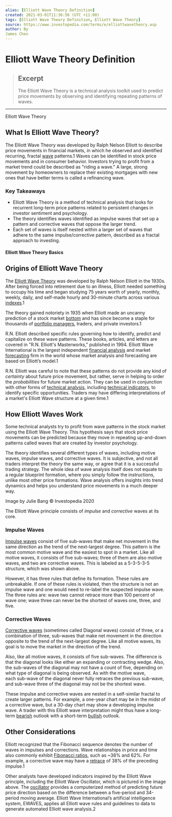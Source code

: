 ```yaml
---
alias: [Elliott Wave Theory Definition]
created: 2021-03-01T11:36:56 (UTC +11:00)
tags: [Elliott Wave Theory Definition, Elliott Wave Theory]
source: https://www.investopedia.com/terms/e/elliottwavetheory.asp
author: By
James Chen
---
```


# Elliott Wave Theory Definition

> ## Excerpt
> The Elliott Wave Theory is a technical analysis toolkit used to predict price movements by observing and identifying repeating patterns of waves.

---

Elliott Wave Theory
## What Is Elliott Wave Theory?

The Elliott Wave Theory was developed by Ralph Nelson Elliott to describe price movements in financial markets, in which he observed and identified recurring, fractal [wave](https://www.investopedia.com/terms/e/elliottwavetheory.asp) patterns.1 Waves can be identified in stock price movements and in consumer behavior. Investors trying to profit from a market trend could be described as "riding a wave." A large, strong movement by homeowners to replace their existing mortgages with new ones that have better terms is called a refinancing wave.

### Key Takeaways

-   Elliott Wave Theory is a method of technical analysis that looks for recurrent long-term price patterns related to persistent changes in investor sentiment and psychology.
-   The theory identifies waves identified as impulse waves that set up a pattern and corrective waves that oppose the larger trend.
-   Each set of waves is itself nested within a larger set of waves that adhere to the same impulse/corrective pattern, described as a fractal approach to investing.

#### Elliott Wave Theory Basics

## Origins of Elliott Wave Theory

The [Elliott Wave Theory](https://www.investopedia.com/articles/technical/111401.asp) was developed by Ralph Nelson Elliott in the 1930s. After being forced into retirement due to an illness, Elliott needed something to occupy his time and began studying 75 years worth of yearly, monthly, weekly, daily, and self-made hourly and 30-minute charts across various [indexes](https://www.investopedia.com/terms/m/marketindex.asp).1

The theory gained notoriety in 1935 when Elliott made an uncanny prediction of a stock market [bottom](https://www.investopedia.com/terms/b/bottom.asp) and has since become a staple for thousands of [portfolio managers](https://www.investopedia.com/terms/p/portfoliomanager.asp), traders, and private investors.1

R.N. Elliott described specific rules governing how to identify, predict and capitalize on these wave patterns. These books, articles, and letters are covered in "R.N. Elliott's Masterworks," published in 1994. Elliott Wave International is the largest independent [financial analysis](https://www.investopedia.com/terms/f/financial-analysis.asp) and market [forecasting](https://www.investopedia.com/terms/f/forecasting.asp) firm in the world whose market analysis and forecasting are based on Elliott’s model.1

R.N. Elliott was careful to note that these patterns do not provide any kind of _certainty_ about future price movement, but rather, serve in helping to order the _probabilities_ for future market action. They can be used in conjunction with other forms of [technical analysis](https://www.investopedia.com/terms/t/technicalanalysis.asp), including [technical indicators](https://www.investopedia.com/terms/t/technicalindicator.asp), to identify specific opportunities. Traders may have differing interpretations of a market's Elliott Wave structure at a given time.1

## How Elliott Waves Work

Some technical analysts try to profit from wave patterns in the stock market using the Elliott Wave Theory. This hypothesis says that stock price movements can be predicted because they move in repeating up-and-down patterns called waves that are created by investor psychology.

The theory identifies several different types of waves, including motive waves, impulse waves, and corrective waves. It is subjective, and not all traders interpret the theory the same way, or agree that it is a successful trading strategy. The whole idea of wave analysis itself does not equate to a regular blueprint formation, where you simply follow the instructions, unlike most other price formations. Wave analysis offers insights into trend dynamics and helps you understand price movements in a much deeper way.

Image by Julie Bang © Investopedia 2020

The Elliott Wave principle consists of _impulse_ and _corrective_ waves at its core.

### Impulse Waves

[Impulse waves](https://www.investopedia.com/terms/i/impulsewave.asp) consist of five sub-waves that make net movement in the same direction as the trend of the next-largest degree. This pattern is the most common motive wave and the easiest to spot in a market. Like all motive waves, it consists of five sub-waves; three of them are also motive waves, and two are corrective waves. This is labeled as a 5-3-5-3-5 structure, which was shown above.

However, it has three rules that define its formation. These rules are unbreakable. If one of these rules is violated, then the structure is not an impulse wave and one would need to re-label the suspected impulse wave. The three rules are: wave two cannot retrace more than 100 percent of wave one; wave three can never be the shortest of waves one, three, and five.

### Corrective Waves

[Corrective waves](https://www.investopedia.com/terms/c/corrective-waves.asp) (sometimes called Diagonal waves) consist of three, or a combination of three, sub-waves that make net movement in the direction opposite to the trend of the next-largest degree. Like all motive waves, its goal is to move the market in the direction of the trend.

Also, like all motive waves, it consists of five sub-waves. The difference is that the diagonal looks like either an expanding or contracting wedge. Also, the sub-waves of the diagonal may not have a count of five, depending on what type of diagonal is being observed. As with the motive wave, each sub-wave of the diagonal never fully retraces the previous sub-wave, and sub-wave three of the diagonal may not be the shortest wave.

These impulse and corrective waves are nested in a self-similar fractal to create larger patterns. For example, a one-year chart may be in the midst of a corrective wave, but a 30-day chart may show a developing impulse wave. A trader with this Elliott wave interpretation might thus have a long-term [bearish](https://www.investopedia.com/terms/b/bear.asp) outlook with a short-term [bullish](https://www.investopedia.com/terms/b/bull.asp) outlook.

## Other Considerations

Elliott recognized that the Fibonacci sequence denotes the number of waves in impulses and corrections. Wave relationships in price and time also commonly exhibit [Fibonacci ratios](https://www.investopedia.com/terms/f/fibonaccilines.asp), such as ~38% and 62%. For example, a corrective wave may have a [retrace](https://www.investopedia.com/terms/d/drawdown.asp) of 38% of the preceding impulse.1

Other analysts have developed indicators inspired by the Elliott Wave principle, including the Elliott Wave Oscillator, which is pictured in the image above. The [oscillator](https://www.investopedia.com/terms/o/oscillator.asp) provides a computerized method of predicting future price direction based on the difference between a five-period and 34-period moving average. Elliott Wave International’s artificial intelligence system, EWAVES, applies all Elliott wave rules and guidelines to data to generate automated Elliott wave analysis.2
